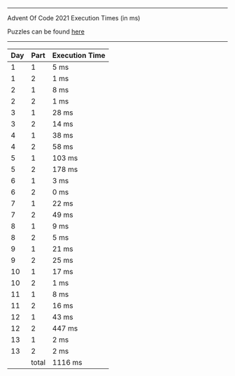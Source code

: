 ****

Advent Of Code 2021 Execution Times (in ms)

Puzzles can be found [here](https://adventofcode.com/2021/)

----

| Day | Part | Execution Time |
| --- | ---- | -------------- |
| 1 | 1 | 5 ms|
| 1 | 2 | 1 ms|
| 2 | 1 | 8 ms|
| 2 | 2 | 1 ms|
| 3 | 1 | 28 ms|
| 3 | 2 | 14 ms|
| 4 | 1 | 38 ms|
| 4 | 2 | 58 ms|
| 5 | 1 | 103 ms|
| 5 | 2 | 178 ms|
| 6 | 1 | 3 ms|
| 6 | 2 | 0 ms|
| 7 | 1 | 22 ms|
| 7 | 2 | 49 ms|
| 8 | 1 | 9 ms|
| 8 | 2 | 5 ms|
| 9 | 1 | 21 ms|
| 9 | 2 | 25 ms|
| 10 | 1 | 17 ms|
| 10 | 2 | 1 ms|
| 11 | 1 | 8 ms|
| 11 | 2 | 16 ms|
| 12 | 1 | 43 ms|
| 12 | 2 | 447 ms|
| 13 | 1 | 2 ms|
| 13 | 2 | 2 ms|
||total|1116 ms|
